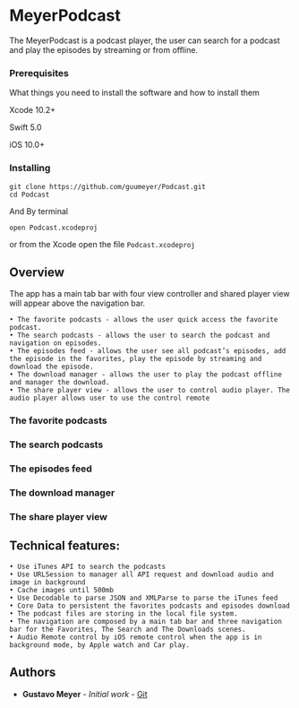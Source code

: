# MeyerPodcast
The MeyerPodcast is a podcast player, the user can search for a podcast and play the episodes by streaming or from offline.

### Prerequisites

What things you need to install the software and how to install them

Xcode 10.2+

Swift 5.0

iOS 10.0+

### Installing

```
git clone https://github.com/guumeyer/Podcast.git 
cd Podcast
```

And By terminal 
```
open Podcast.xcodeproj
```

or from the Xcode open the file `Podcast.xcodeproj`

## Overview

The app has a main tab bar with four view controller and shared player view will appear above the navigation bar.

	• The favorite podcasts - allows the user quick access the favorite podcast.
	• The search podcasts - allows the user to search the podcast and navigation on episodes. 
	• The episodes feed - allows the user see all podcast’s episodes, add the episode in the favorites, play the episode by streaming and download the episode.
	• The download manager - allows the user to play the podcast offline and manager the download.
	• The share player view - allows the user to control audio player. The audio player allows user to use the control remote 

### The favorite podcasts

### The search podcasts

### The episodes feed

### The download manager

### The share player view

## Technical features:
	• Use iTunes API to search the podcasts
	• Use URLSession to manager all API request and download audio and image in background
	• Cache images until 500mb
	• Use Decodable to parse JSON and XMLParse to parse the iTunes feed
	• Core Data to persistent the favorites podcasts and episodes download
	• The podcast files are storing in the local file system.
	• The navigation are composed by a main tab bar and three navigation bar for the Favorites, The Search and The Downloads scenes.
	• Audio Remote control by iOS remote control when the app is in background mode, by Apple watch and Car play.
  
  ## Authors
* **Gustavo Meyer** - *Initial work* - [Git](https://github.com/guumeyer)
